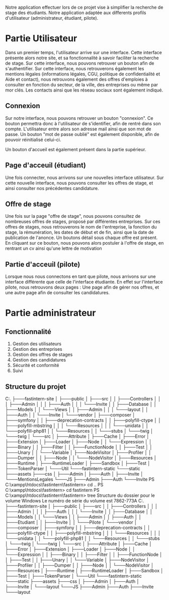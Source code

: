Notre application effectuer lors de ce projet vise à simplifier la recherche de stage des étudiants. Notre application adaptée aux differents profils d'utilisateur (administrateur, étudiant, pilote).


# Partie Utilisateur

Dans un premier temps, l'utilisateur arrive sur une interface. Cette interface présente alors notre site, et sa fonctionnalité à savoir faciliter la recherche de stage.
Sur cette interface, nous pouvons retrouver un bouton afin de s'authentifier.
Sur cette interface, nous retrouverons également les mentions légales (informations légales, CGU, politique de confidentialité et Aide et contact), nous retrouvons également des offres d'emploies à consulter en fonction du secteur, de la ville, des entreprises ou même par mor clés. Les contacts ainsi que les réseau sociaux sont également indiqué.

## Connexion

Sur notre interface, nous pouvons retrouver un bouton "connexion". Ce bouton permettra donc à l'utilisateur de s'identifier, afin de rentré dans son compte. 
L'utilisateur entre alors son adresse mail ainsi que son mot de passe. 
Un bouton "mot de passe oublié" est également disponible, afin de pouvoir réinitialisé celui-ci.

Un bouton d'accueil est également présent dans la partie supérieur.

## Page d'acceuil (étudiant)

Une fois connecter, nous arrivons sur une nouvelles interface utilisateur. Sur cette nouvelle interface, nous pouvons consulter les offres de stage, et ainsi consulter nos précédentes candidature.

## Offre de stage 

Une fois sur la page "offre de stage", nous pouvons consultez de nombreuses offres de stages, proposé par différentes entreprises.
Sur ces offres de stages, nous retrouverons le nom de l'entreprise, la fonction du stage, la rémunération, les dates de début et de fin, ainsi que la date de publication de l'anonce.
Un boutons détail sous chaque offre est présent. En cliquant sur ce bouton, nous pouvons alors postuler à l'offre de stage, en rentrant un cv ainsi qu'une lettre de motivation

## Partie d'acceuil (pilote)

Lorsque nous nous connectons en tant que pilote, nous arrivons sur une interface différente que celle de l'interface étudiante.
En effet sur l'interface pilote, nous retrouvons deux pages : Une page afin de gérer nos offres, et une autre page afin de consulter les candidatures.

# Partie administrateur 

## Fonctionnalité 

1. Gestion des utilisateurs 
2. Gestion des entreprises
3. Gestion des offres de stages
4. Gestion des candidatures 
5. Sécurité et conformité
6. Suivi

## Structure du projet 

C:.
├───fastintern-site
│   ├───public
│   ├───src
│   │   ├───Controllers
│   │   │   ├───Admin
│   │   │   ├───Auth
│   │   │   └───Invite
│   │   ├───Database
│   │   ├───Models
│   │   └───Views
│   │       ├───Admin
│   │       │   └───layout
│   │       ├───Auth
│   │       └───Invite
│   └───vendor
│       ├───composer
│       ├───symfony
│       │   ├───deprecation-contracts
│       │   ├───polyfill-ctype
│       │   ├───polyfill-mbstring
│       │   │   └───Resources
│       │   │       └───unidata
│       │   └───polyfill-php81
│       │       └───Resources
│       │           └───stubs
│       └───twig
│           └───twig
│               └───src
│                   ├───Attribute
│                   ├───Cache
│                   ├───Error
│                   ├───Extension
│                   ├───Loader
│                   ├───Node
│                   │   └───Expression
│                   │       ├───Binary
│                   │       ├───Filter
│                   │       ├───FunctionNode
│                   │       ├───Test
│                   │       ├───Unary
│                   │       └───Variable
│                   ├───NodeVisitor
│                   ├───Profiler
│                   │   ├───Dumper
│                   │   ├───Node
│                   │   └───NodeVisitor
│                   ├───Resources
│                   ├───Runtime
│                   ├───RuntimeLoader
│                   ├───Sandbox
│                   ├───Test
│                   ├───TokenParser
│                   └───Util
└───fastintern-static
    └───static
        ├───assets
        ├───css
        │   ├───Admin
        │   ├───Auth
        │   ├───Invite
        │   └───MentionsLegales
        └───JS
            ├───Admin
            ├───Auth
            └───Invite
PS C:\xampp\htdocs\fastintern\fastintern> cd ..
PS C:\xampp\htdocs\fastintern> cd fastintern
PS C:\xampp\htdocs\fastintern\fastintern> tree
Structure du dossier pour le volume Windows
Le numéro de série du volume est 7862-773A
C:.
├───fastintern-site
│   ├───public
│   ├───src
│   │   ├───Controllers
│   │   │   ├───Admin
│   │   │   ├───Auth
│   │   │   └───Invite
│   │   ├───Database
│   │   ├───Models
│   │   └───Views
│   │       ├───Admin
│   │       ├───Auth
│   │       ├───Etudiant
│   │       ├───Invite
│   │       └───Pilote
│   └───vendor
│       ├───composer
│       ├───symfony
│       │   ├───deprecation-contracts
│       │   ├───polyfill-ctype
│       │   ├───polyfill-mbstring
│       │   │   └───Resources
│       │   │       └───unidata
│       │   └───polyfill-php81
│       │       └───Resources
│       │           └───stubs
│       └───twig
│           └───twig
│               └───src
│                   ├───Attribute
│                   ├───Cache
│                   ├───Error
│                   ├───Extension
│                   ├───Loader
│                   ├───Node
│                   │   └───Expression
│                   │       ├───Binary
│                   │       ├───Filter
│                   │       ├───FunctionNode
│                   │       ├───Test
│                   │       ├───Unary
│                   │       └───Variable
│                   ├───NodeVisitor
│                   ├───Profiler
│                   │   ├───Dumper
│                   │   ├───Node
│                   │   └───NodeVisitor
│                   ├───Resources
│                   ├───Runtime
│                   ├───RuntimeLoader
│                   ├───Sandbox
│                   ├───Test
│                   ├───TokenParser
│                   └───Util
└───fastintern-static
    └───static
        ├───assets
        ├───css
        │   ├───Admin
        │   ├───Auth
        │   ├───Invite
        │   └───layout
        └───JS
            ├───Admin
            ├───Auth
            ├───Invite
            └───layout

